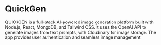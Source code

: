 # QuickGen
QUICKGEN is a full-stack AI-powered image generation platform built with Node.js, React, MongoDB, and Tailwind CSS. It uses the OpenAI API to generate images from text prompts, with Cloudinary for image storage. The app provides user authentication and seamless image management
